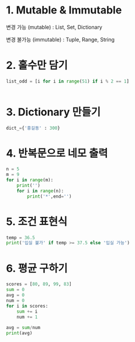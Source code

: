 # 1. Mutable & Immutable

변경 가능 (mutable) : List, Set, Dictionary

변경 불가능 (immutable) : Tuple, Range, String



# 2. 홀수만 담기

```python
list_odd = [i for i in range(51) if i % 2 == 1]
        
```



# 3. Dictionary 만들기

```python
dict_={'홍길동' : 300}
```





# 4. 반복문으로 네모 출력

```python
n = 5
m = 9
for i in range(m):
    print('')
    for i in range(n):
        print('*',end='')
```





# 5. 조건 표현식

```python
temp = 36.5
print('입실 불가' if temp >= 37.5 else '입실 가능')
```



# 6. 평균 구하기

```python
scores = [80, 89, 99, 83]
sum = 0
avg = 0
num = 0
for i in scores:
    sum += i
    num += 1
    
avg = sum/num
print(avg)
```

